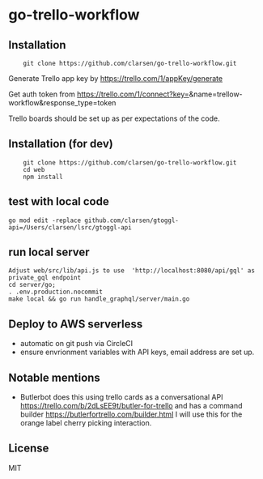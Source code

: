 # go-trello-workflow

## Installation
```
    git clone https://github.com/clarsen/go-trello-workflow.git
```


Generate Trello app key by https://trello.com/1/appKey/generate

Get auth token from https://trello.com/1/connect?key=<YOUR TRELLO APP KEY>&name=trellow-workflow&response_type=token

Trello boards should be set up as per expectations of the code.

## Installation (for dev)
```
    git clone https://github.com/clarsen/go-trello-workflow.git
    cd web
    npm install
```

## test with local code
```
go mod edit -replace github.com/clarsen/gtoggl-api=/Users/clarsen/lsrc/gtoggl-api
```

## run local server
```
Adjust web/src/lib/api.js to use  'http://localhost:8080/api/gql' as private_gql endpoint
cd server/go;
. .env.production.nocommit
make local && go run handle_graphql/server/main.go
```

## Deploy to AWS serverless

- automatic on git push via CircleCI
- ensure envrionment variables with API keys, email address are set up.

## Notable mentions
- Butlerbot does this using trello cards as a conversational API https://trello.com/b/2dLsEE9t/butler-for-trello
  and has a command builder https://butlerfortrello.com/builder.html   I will use this for the orange label cherry picking interaction.


## License

MIT
